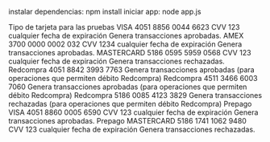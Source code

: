 instalar dependencias: npm install
iniciar app: node app.js



Tipo de tarjeta para las pruebas
VISA	4051 8856 0044 6623
CVV 123
cualquier fecha de expiración	Genera transacciones aprobadas.
AMEX	3700 0000 0002 032
CVV 1234
cualquier fecha de expiración	Genera transacciones aprobadas.
MASTERCARD	5186 0595 5959 0568
CVV 123
cualquier fecha de expiración	Genera transacciones rechazadas.
Redcompra	4051 8842 3993 7763	Genera transacciones aprobadas (para operaciones que permiten débito Redcompra)
Redcompra	4511 3466 6003 7060	Genera transacciones aprobadas (para operaciones que permiten débito Redcompra)
Redcompra	5186 0085 4123 3829	Genera transacciones rechazadas (para operaciones que permiten débito Redcompra)
Prepago VISA	4051 8860 0005 6590
CVV 123
cualquier fecha de expiración	Genera transacciones aprobadas.
Prepago MASTERCARD	5186 1741 1062 9480
CVV 123
cualquier fecha de expiración	Genera transacciones rechazadas.
